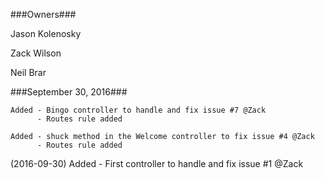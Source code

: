 ###Owners###

Jason Kolenosky

Zack Wilson

Neil Brar

###September 30, 2016###

    Added - Bingo controller to handle and fix issue #7 @Zack
          - Routes rule added 

    Added - shuck method in the Welcome controller to fix issue #4 @Zack
          - Routes rule added

(2016-09-30)
    Added - First controller to handle and fix issue #1 @Zack